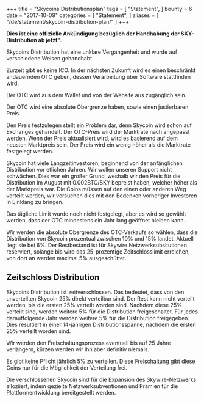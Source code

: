 +++
title = "Skycoins Distributionsplan"
tags = [
    "Statement",
]
bounty = 6
date = "2017-10-09"
categories = [
    "Statement",
]
aliases = [
	"/de/statement/skycoin-distribution-plan/"
]
+++

**Dies ist eine offizielle Ankündigung bezüglich der Handhabung der SKY-Distribution ab jetzt".**

Skycoins Distribution hat eine unklare Vergangenheit und wurde auf verschiedene Weisen gehandhabt.

Zurzeit gibt es keine ICO. In der nächsten Zukunft wird es einen beschränkt andauernden OTC geben, dessen Verarbeitung über Software stattfínden wird.

Der OTC wird aus dem Wallet und von der Website aus zugänglich sein.

Der OTC wird eine absolute Obergrenze haben, sowie einen justierbaren Preis.

Den Preis festzulegen stellt ein Problem dar, denn Skycoin wird schon auf Exchanges gehandelt.
Der OTC-Preis wird der Marktrate nach angepasst werden. Wenn der Preis aktualisiert wird, wird es basierend auf dem neusten Marktpreis sein. Der Preis wird ein wenig höher als die Marktrate festgelegt werden.

Skycoin hat viele Langzeitinvestoren, beginnend von der anfänglichen Distribution vor etlichen Jahren. Wir wollen unseren Support nicht schwächen. Dies war ein großer Grund, weshalb wir den Preis für die Distribution im August mit 0.002BTC/SKY bepreist haben, welcher höher als der Marktpreis war. Die Coins müssen auf den einen oder anderen Weg verteilt werden, wir versuchen dies mit den Bedenken vorheriger Investoren in Einklang zu bringen.

Das tägliche Limit wurde noch nicht festgelegt, aber es wird so gewählt werden, dass der OTC mindestens ein Jahr lang geöffnet bleiben kann.

Wir werden die absolute Obergrenze des OTC-Verkaufs so wählen, dass die Distribution von Skycoin prozentual zwischen 10% und 15% landet. Aktuell liegt sie bei 6%. Der Restbestand ist für Skywire Netzwerksubsitutionen reserviert, solange bis wird das 25-prozentige Zeitschlosslimit erreichen, von dort an werden maximal 5% ausgeschüttet.

## Zeitschloss Distribution

Skycoins Distribution ist zeitverschlossen. Das bedeutet, dass von den unverteilten Skycoin 25% direkt verteilbar sind. Der Rest kann nicht verteilt werden, bis die ersten 25% verteilt worden sind. Nachdem diese 25% verteilt sind, werden weitere 5% für die Distribution freigeschaltet. Für jedes darauffolgende Jahr werden weitere 5% für die Distribution freigegeben. Dies resultiert in einer 14-jährigen Distributionsspanne, nachdem die ersten 25% verteilt worden sind.

Wir werden den Freischaltungsprozess eventuell bis auf 25 Jahre verlängern, kürzen werden wir ihn aber definitiv niemals.

Es gibt keine Pflicht jährlich 5% zu verteilen. Diese Freischaltung gibt diese Coins nur für die Möglichkeit der Verteilung frei.

Die verschlossenen Skycoin sind für die Expansion des Skywire-Netzwerks alloziiert, indem gezielte Netzwerksubventionen und Prämien für die Plattformentwicklung bereitgestellt werden.
